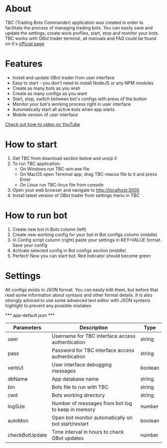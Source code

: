 # About
TBC (Trading Bots Commander) application was created in order to facilitate the process of managing trading bots. You can easily save and update the settings, create work profiles, start, stop and monitor your bots. TBC works with GBot trader terminal, all manuals and FAQ could be found on it's [official page](https://gbot-trader.herokuapp.com)

# Features
- Install and update GBot trader from user interface
- Easy to start - you don't need to install NodeJS or any NPM modules
- Create as many bots as you wish
- Create as many configs as you want
- Start, stop, switch between bot's configs with press of the button
- Monitor your bot's working process right in user interface
- Automatically start all active bots when app starts
- Mobile version of user interface

[Check out how-to video on YouTube](https://youtu.be/EiCj8JwZo8I)

# How to start
1. Get TBC from download section below and unzip it
2. To run TBC application:
    - On Windows run TBC-win.exe file
    - On MacOS open Terminal app, drag TBC-macos file to it and press Enter
    - On Linux run TBC-linux file from console
3. Open your web browser and navigate to [http://localhost:3000](http://localhost:3000)
4. Install latest version of GBot trader from settings menu in TBC

# How to run bot
1. Create new bot in Bots column (left)
2. Create new working config for your bot in Bot configs column (middle)
3. In Config script column (right) paste your settings in KEY=VALUE format. Save your config
4. Activate selected config in Bot configs section (middle)
5. Perfect! Now you can start bot. Red indicator should become green

# Settings
All configs exists in JSON format. You can easily edit them, but before that read some information about syntaxis and other format details. It is also strongly adviced to use some advanced text editor with JSON syntaxis highlight to prevent any possible mistakes

*** app-default.json ***

| Parameters | Description | Type |
| --- | --- | --- |
| user | Username for TBC interface access authentication | string |
| pass | Password for TBC interface access authentication | string |
| verbUI | User interface debugging messages | boolean |
| dbName | App database name | string |
| bin | Bots file to run with TBC | string |
| cwd | Bots working directory | string |
| logSize | Number of messages from bot log to keep in memory | number |
| autoMon | Open bot monitor automatically on bot start/restart | boolean |
| checkBotUpdate | Time interval in hours to check GBot updates | number |
